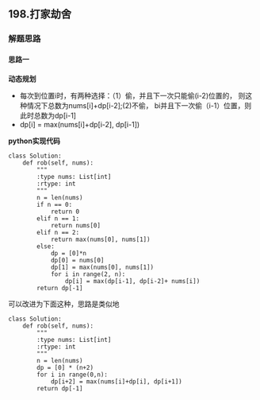 ## 198.打家劫舍
### 解题思路
#### 思路一
**动态规划**
- 每次到位置i时，有两种选择：（1）偷，并且下一次只能偷(i-2)位置的， 则这种情况下总数为nums[i]+dp[i-2];(2)不偷， bi并且下一次偷（i-1）位置，则此时总数为dp[i-1]
- dp[i] = max(nums[i]+dp[i-2], dp[i-1])

**python实现代码**
```
class Solution:
    def rob(self, nums):
        """
        :type nums: List[int]
        :rtype: int
        """
        n = len(nums)
        if n == 0:
            return 0
        elif n == 1:
            return nums[0]
        elif n == 2:
            return max(nums[0], nums[1])
        else:
            dp = [0]*n
            dp[0] = nums[0]
            dp[1] = max(nums[0], nums[1])
            for i in range(2, n):
                dp[i] = max(dp[i-1], dp[i-2]+ nums[i])
        return dp[-1]
```

可以改进为下面这种，思路是类似地
```
class Solution:
    def rob(self, nums):
        """
        :type nums: List[int]
        :rtype: int
        """
        n = len(nums)
        dp = [0] * (n+2)
        for i in range(0,n):
            dp[i+2] = max(nums[i]+dp[i], dp[i+1])
        return dp[-1]
```
